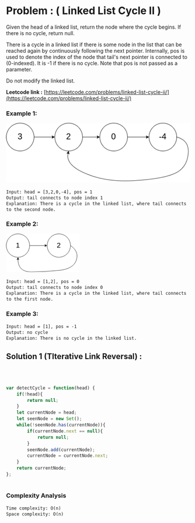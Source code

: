 # Problem : ( Linked List Cycle II )

Given the head of a linked list, return the node where the cycle begins. If there is no cycle, return null.

There is a cycle in a linked list if there is some node in the list that can be reached again by continuously following the next pointer. Internally, pos is used to denote the index of the node that tail's next pointer is connected to (0-indexed). It is -1 if there is no cycle. Note that pos is not passed as a parameter.

Do not modify the linked list.


**Leetcode link :** [https://leetcode.com/problems/linked-list-cycle-ii/](https://leetcode.com/problems/linked-list-cycle-ii/)


### Example 1:

![](./circularlinkedlist.png)

    Input: head = [3,2,0,-4], pos = 1
    Output: tail connects to node index 1
    Explanation: There is a cycle in the linked list, where tail connects to the second node.

### Example 2:

![](./circularlinkedlist_test2.png)

    Input: head = [1,2], pos = 0
    Output: tail connects to node index 0
    Explanation: There is a cycle in the linked list, where tail connects to the first node.

### Example 3:

    Input: head = [1], pos = -1
    Output: no cycle
    Explanation: There is no cycle in the linked list.



## Solution 1 (TIterative Link Reversal) : 
<br>

```javascript

var detectCycle = function(head) {
    if(!head){
        return null;
    }
    let currentNode = head;
    let seenNode = new Set();
    while(!seenNode.has(currentNode)){
        if(currentNode.next == null){
            return null;
        }
        seenNode.add(currentNode);
        currentNode = currentNode.next;
    }
    return currentNode;
};



```

### Complexity Analysis

    Time complexity: O(n)
    Space complexity: O(n) 


